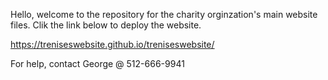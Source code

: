 Hello, welcome to the repository for the charity orginzation's main website files. Clik the link below to deploy the website.

https://treniseswebsite.github.io/treniseswebsite/

For help, contact George @ 512-666-9941
